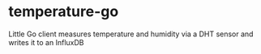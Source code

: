 # temperature-go
Little Go client measures temperature and humidity via a DHT sensor and writes it to an InfluxDB 
